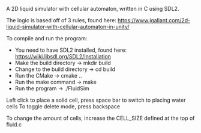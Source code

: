 A 2D liquid simulator with cellular automaton, written in C using SDL2.

The logic is based off of 3 rules, found here: https://www.jgallant.com/2d-liquid-simulator-with-cellular-automaton-in-unity/

To compile and run the program:
* You need to have SDL2 installed, found here: https://wiki.libsdl.org/SDL2/Installation
* Make the build directory -> mkdir build
* Change to the build directory -> cd build
* Run the CMake -> cmake ..
* Run the make command -> make
* Run the program -> ./FluidSim

Left click to place a solid cell, press space bar to switch to placing water cells
To toggle delete mode, press backspace

To change the amount of cells, increase the CELL_SIZE defined at the top of fluid.c
